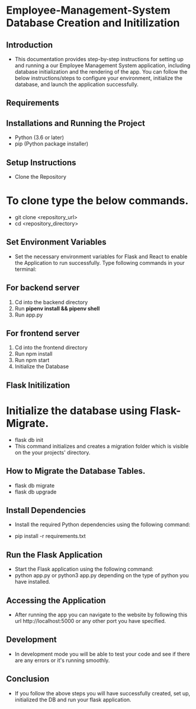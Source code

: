# Employee-Management-System Database Creation and Initilization

## Introduction
* This documentation provides step-by-step instructions for setting up and running a our Employee Management System application, including database initialization and the rendering of the app. You can follow the below instructions/steps to configure your environment, initialize the database, and launch the application successfully.

## Requirements
## Installations and Running the Project

* Python (3.6 or later)
* pip (Python package installer)

## Setup Instructions
* Clone the Repository
 # To clone type the below commands.

* git clone <repository_url>
* cd <repository_directory>

## Set Environment Variables
* Set the necessary environment variables for Flask and React to enable the Application to run successfully. Type following commands in your terminal:

## For backend server
1. Cd into the backend directory
2. Run **pipenv install && pipenv shell**
3. Run app.py


## For frontend server
1. Cd into the frontend directory
2. Run npm install
3. Run npm start
3. Initialize the Database

## Flask Initilization
# Initialize the database using Flask-Migrate.

* flask db init
* This command initializes and creates a migration folder which is visible on the your projects' directory.

## How to Migrate the Database Tables.

* flask db migrate
* flask db upgrade

## Install Dependencies
* Install the required Python dependencies using the following command:

* pip install -r requirements.txt

## Run the Flask Application
* Start the Flask application using the following command:
* python app.py or python3 app.py depending on the type of python you have installed.

## Accessing the Application
* After running the app you can navigate to the website by following this url  http://localhost:5000 or any other port you have specified.

## Development
* In development mode you will be able to test your code and see if there are any errors or it's running smoothly.

## Conclusion
* If you follow the above steps you will have successfully created, set up, initialized the DB and run your flask application.
